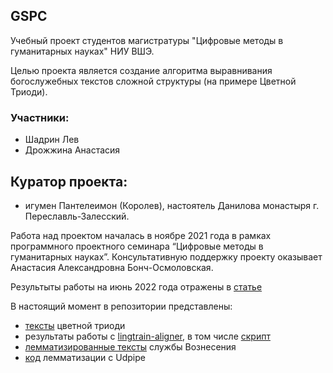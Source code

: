 ## GSPC
Учебный проект студентов магистратуры "Цифровые методы в гуманитарных науках" НИУ ВШЭ.

Целью проекта является создание алгоритма выравнивания богослужебных текстов сложной структуры (на примере Цветной Триоди). 
  
### Участники:
- Шадрин Лев
- Дрожжина Анастасия

## Куратор проекта:
- игумен Пантелеимон (Королев), настоятель Данилова монастыря г. Переславль-Залесский.  

Работа над проектом началась в ноябре 2021 года в рамках программного проектного семинара “Цифровые методы в гуманитарных науках”. Консультативную поддержку проекту оказывает Анастасия Александровна Бонч-Осмоловская.

Результыты работы на июнь 2022 года отражены в [статье](https://docs.google.com/document/d/1oPYhCNvFoHMecgpCRM75nKpG1uwgGyvd/edit#)

В настоящий момент в репозитории представлены:
- [тексты](https://github.com/Drozhzhinastya/GSPC/tree/main/texts) цветной триоди
- результаты работы с [lingtrain-aligner](https://github.com/Drozhzhinastya/GSPC/tree/main/archive/lingtrain), в том числе [скрипт](https://github.com/Drozhzhinastya/GSPC/tree/main/scripts/aligners)
- [лемматизированные тексты](https://github.com/Drozhzhinastya/GSPC/tree/main/lemmatization) службы Вознесения 
- [код](https://github.com/Drozhzhinastya/GSPC/tree/main/scripts/lemmatization) лемматизации с Udpipe





